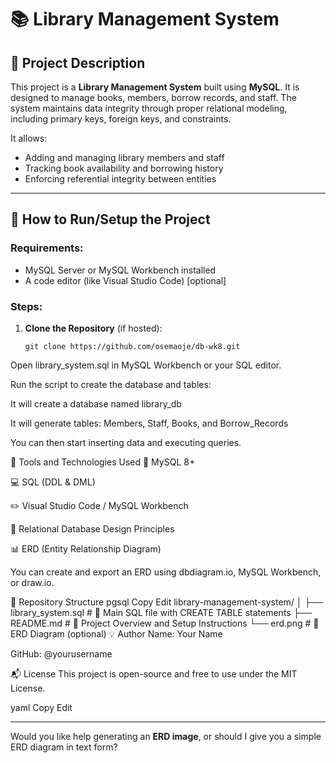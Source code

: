 # 📚 Library Management System

## 📝 Project Description

This project is a **Library Management System** built using **MySQL**. It is designed to manage books, members, borrow records, and staff. The system maintains data integrity through proper relational modeling, including primary keys, foreign keys, and constraints.

It allows:
- Adding and managing library members and staff
- Tracking book availability and borrowing history
- Enforcing referential integrity between entities

---

## 🚀 How to Run/Setup the Project

### Requirements:
- MySQL Server or MySQL Workbench installed
- A code editor (like Visual Studio Code) [optional]

### Steps:
1. **Clone the Repository** (if hosted):
   ```
   git clone https://github.com/osemaoje/db-wk8.git
Open library_system.sql in MySQL Workbench or your SQL editor.

Run the script to create the database and tables:

It will create a database named library_db

It will generate tables: Members, Staff, Books, and Borrow_Records

You can then start inserting data and executing queries.

🔧 Tools and Technologies Used
🐬 MySQL 8+

💻 SQL (DDL & DML)

✏️ Visual Studio Code / MySQL Workbench

🧠 Relational Database Design Principles

📊 ERD (Entity Relationship Diagram)

You can create and export an ERD using dbdiagram.io, MySQL Workbench, or draw.io.

📂 Repository Structure
pgsql
Copy
Edit
library-management-system/
│
├── library_system.sql        # 📌 Main SQL file with CREATE TABLE statements
├── README.md                 # 📘 Project Overview and Setup Instructions
└── erd.png                   # 🧩 ERD Diagram (optional)
💡 Author
Name: Your Name

GitHub: @yourusername

📬 License
This project is open-source and free to use under the MIT License.

yaml
Copy
Edit

---

Would you like help generating an **ERD image**, or should I give you a simple ERD diagram in text form?
